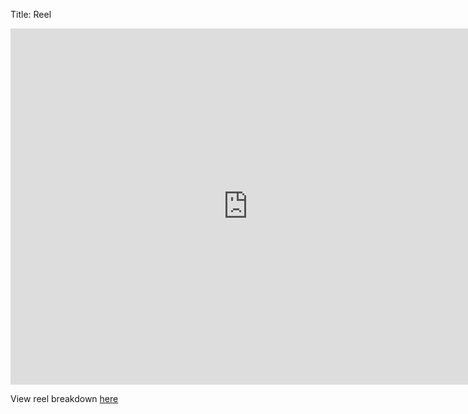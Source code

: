 Title: Reel

<iframe src="https://player.vimeo.com/video/377878560?loop=1&title=0&byline=0&portrait=0&badge=0" width="760" height="570" frameborder="0" webkitallowfullscreen mozallowfullscreen allowfullscreen></iframe>

View reel breakdown [here](http://ivanna.ca/reel/demoreel-breakdown-2019.pdf)


